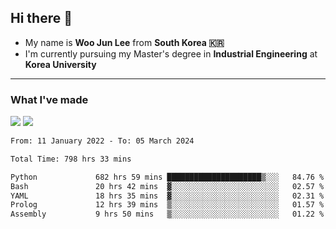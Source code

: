 ## Hi there 👋

- My name is **Woo Jun Lee** from **South Korea 🇰🇷**
- I'm currently pursuing my Master's degree in **Industrial Engineering** at **Korea University**

---

### What I've made

<a href="https://share.streamlit.io/tomtom1103/kuiai_hackathon_2022/main/JL_app.py"><img src="https://img.shields.io/badge/Journey Lee-161B22?style=for-the-badge&logo=streamlit&logoColor=FF4B4B"/></a> <a href="https://jeon-100.github.io/Dangzang/"><img src="https://img.shields.io/badge/당신을 위한 장학금, 당장!-161B22?style=for-the-badge&logo=react&logoColor=#61DAFB"/></a>

<!--START_SECTION:waka-->

```txt
From: 11 January 2022 - To: 05 March 2024

Total Time: 798 hrs 33 mins

Python             682 hrs 59 mins █████████████████████▒░░░   84.76 %
Bash               20 hrs 42 mins  ▓░░░░░░░░░░░░░░░░░░░░░░░░   02.57 %
YAML               18 hrs 35 mins  ▓░░░░░░░░░░░░░░░░░░░░░░░░   02.31 %
Prolog             12 hrs 39 mins  ▒░░░░░░░░░░░░░░░░░░░░░░░░   01.57 %
Assembly           9 hrs 50 mins   ▒░░░░░░░░░░░░░░░░░░░░░░░░   01.22 %
```

<!--END_SECTION:waka-->
